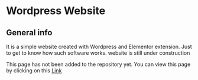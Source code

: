 # Wordpress Website

## General info
It is a simple website created with Wordpress and Elementor extension. Just to get to know how such software works.
website is still under construction

This page has not been added to the repository yet.
You can view this page by clicking on this [Link](https://dev-wordpress-project-w-kosci.pantheonsite.io)

